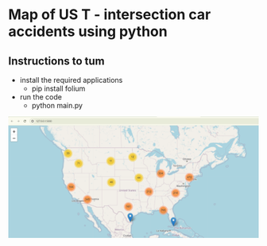 # Map of US T - intersection car accidents using python

## Instructions to tum
- install the required applications
  - pip install folium
- run the code
  - python main.py

![img.png](img.png)